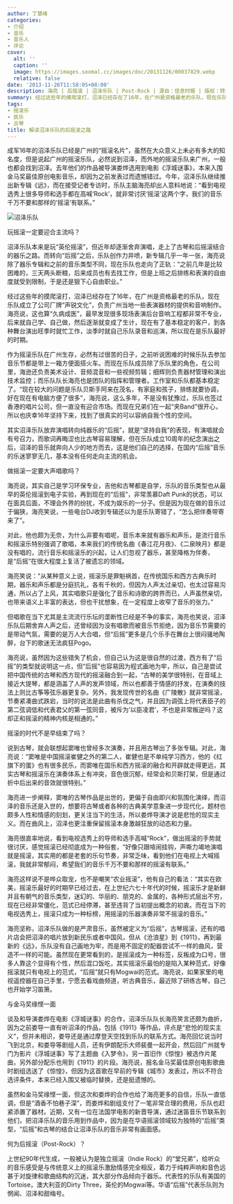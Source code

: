 ```yaml
---
author: 丁慧峰
categories:
- 介绍
- 音乐
- 音乐人
- 评论
cover:
  alt: ''
  caption: ''
  image: https://images.soomal.cc/images/doc/20131126/00037829.webp
  relative: false
date: '2013-11-26T11:58:05+08:00'
description: 海亮 | 后摇滚 | 沼泽乐队 | Post-Rock | 源自：信息时报 | 版权：转载 |  平均/总评分：10.00/40
summary: 经过这些年的摸爬滚打，沼泽已经存在了16年，在广州是资格最老的乐队，现在乐队成立了公司厂牌“声锐文化”，负责广州当地一些表演器材的提供和音响制作。海亮说，这也算“久病成医”，最早发现很多现场表演后台音响工程都非常不专业，后来就自己学、自己做，然后逐渐就变成了生计，现在有了基本稳定的客户……
tags:
- 摇滚乐
- 民乐
- 古琴
title: 解读沼泽乐队的后摇滚之路
---
```


成军16年的沼泽乐队已经是广州的“摇滚名片”，虽然在大众意义上未必有多大的知名度，但是说起广州的摇滚乐队，必然说到沼泽，而外地的摇滚乐队来广州，一般也都会找到沼泽。去年他们的作品被导演娄烨选用到电影《浮城谜事》，本来入围金马奖最佳原创电影音乐，却因为之前发表过而遗憾错过。今年，沼泽乐队继续推出新专辑《远》，而在接受记者专访时，乐队主脑海亮却出人意料地说：“看到电视选秀上很多导师和选手都在高喊‘Rock’，就非常讨厌‘摇滚’这两个字，我们的音乐千万不要和那样的‘摇滚’有联系。”

![沼泽乐队](https://images.soomal.cc/images/doc/20131126/00037829.webp)





玩摇滚一定要迎合主流吗？

沼泽乐队本来是玩“英伦摇滚”，但近年却逐渐舍弃演唱，走上了古琴和后摇滚结合的器乐之路。而转向“后摇”之后，乐队创作力井喷，新专辑几乎一年一张，海亮说除了器乐专辑和之前的音乐类型不同，现在乐队也走向了正轨：“之前几年是比较困难的，三天两头断粮，后来成员也有去找工作，但是上班之后排练和表演的自由度就受到限制，于是还是狠下心自由职业。”

经过这些年的摸爬滚打，沼泽已经存在了16年，在广州是资格最老的乐队，现在乐队成立了公司厂牌“声锐文化”，负责广州当地一些表演器材的提供和音响制作。海亮说，这也算“久病成医”，最早发现很多现场表演后台音响工程都非常不专业，后来就自己学、自己做，然后逐渐就变成了生计，现在有了基本稳定的客户，到各种舞台演出旺季时就忙工作，淡季时就自己乐队录音和巡演，所以现在是乐队最好的时期。

作为摇滚乐队在广州生存，必然有过很苦的日子，之前听说困难的时候乐队去参加音乐节都是带上一箱方便面搭火车。而现在乐队成员除了乐队里的角色，在公司里，海逊还负责美术设计、音频混音和一些视频剪辑；细辉则负责器材管理和演出技术监控；而乐队队长海亮也是团队的指挥和管理者。工作室和乐队都基本稳定了。“现在较大的问题是乐队贝斯手阿来在茂名，有家庭和孩子，排练就要协调，好在现在有电脑方便了很多”，海亮说，这么多年，不是没有犹豫过，乐队也签过香港的唱片公司，但一直没有迎合市场。而现在兄弟们在一起“夹Band”很开心，所以也庆幸16年坚持下来，找到了很真实的可以容纳自我个性的空间。

其实沼泽乐队放弃演唱转向纯器乐的“后摇”，就是“坚持自我”的表现，有演唱就会有号召力，而歌词再晦涩也比古琴容易理解，但在乐队成立10周年的纪念演出之后，沼泽的音乐就奔向人少的地方而去，这是他们自己的选择，在国内“后摇”音乐的乐迷寥寥无几，基本没有任何走向主流的机会。

做摇滚一定要大声唱歌吗？

海亮说，其实自己是学习环保专业，吉他和古琴都是自学，乐队的音乐类型也从最早的英伦摇滚到电子实验，再到现在的“后摇”，非常羡慕Daft Punk的状态，可以在面具后面，不理会外界的纷扰，不成为娱乐的一分子。但是因为现在做的音乐过于偏狭，海亮笑说，一些电台DJ收到专辑还以为是乐队寄错了，“怎么把伴奏带寄来了”。

对此，他也颇为无奈，为什么非要有唱呢，音乐本来就有器乐和声乐，是流行音乐和摇滚乐特别强调了歌唱，本来我们的传统名曲《春江花月夜》、《二泉映月》都是没有唱的，流行音乐和摇滚乐的兴起，让人们忽视了器乐，甚至降格为伴奏，是“后摇”在很大程度上复活了被遗忘的领域。

海亮笑说：“从某种意义上说，摇滚乐是罪魁祸首，在传统国乐和西方古典乐时期，器乐和声乐都是分庭抗礼，各有千秋的，但因为人声太过亲切，也太过容易沟通，所以占了上风，其实唱歌只是强化了音乐和诗歌的跨界而已，人声虽然亲切，也带来语义上丰富的表达，但也干扰想象，在一定程度上收窄了音乐的张力。”

但唱歌在当下尤其是主流流行乐坛的垄断性已经是不争的事实，海亮也笑说，沼泽乐队后期舍弃人声之后，还曾经因为没有唱歌而被音乐节拒绝，因为音乐节需要的是带动气氛，需要的是万人大合唱，但“后摇”更多是几个乐手在舞台上很闷骚地陶醉，台下的歌迷无法疯狂Pogo。

海亮说，虽然因为这些错失了机会，但自己认为这是很自然的过渡，西方有了“后摇”的类型就说明这一点，但“后摇”也容易因为程式画地为牢，所以，自己是尝试把中国传统的古琴和西方现代的摇滚融合到一起，“古琴的美学很特别，在音域上接近大提琴，都是涵盖了人声的发声领域，所以也都善于情感的抒发，在演奏的技法上则比古筝等弦乐器更复杂。另外，我发现传世的名曲《广陵散》就非常摇滚，节奏紧凑曲式跌宕，当时的说法是此曲有杀伐之气，并且因为调弦上将代表臣子的第二弦调低和代表君父的第一弦同音，被斥为‘以臣凌君’，不也是非常叛逆吗？这却正和摇滚的精神内核是相通的。”

摇滚的时代不是早结束了吗？

说到古琴，就会联想起窦唯也曾经多次演奏，并且用古琴出了多张专辑。对此，海亮说：“窦唯是中国摇滚崔健之外的第二人，崔健也是不单纯学习西方，他的《红旗下的蛋》也有很多民乐，而窦唯在国乐和西方摇滚的融合和开辟就走得更远，其实古琴和摇滚乐在演奏体系上有冲突，音色很沉郁，经常会和贝斯打架，但是通过折中后出来的音效就很特别。”

海亮进一步阐释，窦唯的古琴作品是出世的，更偏于自由即兴和氛围化演绎，而沼泽的音乐还是入世的，想要将古琴或者各种的古典美学意象进一步现代化，题材也颇多人性和情感的刻划，更关注当下的生活，所以娄烨导演才说是悲怆的现实主义。而在曲风上，沼泽也更注重保留摇滚本身激越狂放的动态和力量。

海亮很直率地说，看到电视选秀上的导师和选手高喊“Rock”，做出摇滚的手势就很讨厌，感觉摇滚已经彻底成为一种俗套，“好像只跟喧闹挂钩，声嘶力竭地演唱就是摇滚，其实用的都是老套的乐句节奏，非常乏味，看到他们在电视上大喊摇滚，我就非常郁闷，希望我们的音乐千万不要和那样的摇滚有联系。”

海亮这样说不是哗众取宠，也不是嘲笑“农业摇滚”，他有自己的看法：“其实在欧美，摇滚乐最好的时期早已经过去，在上世纪六七十年代的时候，摇滚乐才是新鲜并且有朝气的音乐类型，迷幻的、华丽的、朋克的、金属的，各种形式层出不穷，现在已经非常僵化，范式已经停滞，甚至违背了当初提出概念的初衷。而在当下的电视选秀上，摇滚只成为一种标榜，用摇滚的乐器演奏非常不摇滚的音乐。”

海亮坚称，沼泽乐队做的是严肃音乐，虽然被定义为“后摇”，古琴摇滚，还有的唱片店会把沼泽的唱片放到新民乐或者中国风，但从《沧浪星》到《1911》，再到最新的《远》，乐队没有自己画地为牢，而是用不固定的配器尝试不一样的曲风，营造不一样的可能。虽然现在更常看到的，是摇滚成为一种标签，反叛成为口号，很多人靠这个显得有个性，然后混口饭吃，其实摇滚乐最怕的是陷入某种范式，好像摇滚就只有电视上的范式，“后摇”就只有Mogwai的范式。海亮说，如果家里的电视遥控器在自己手里，宁愿去看戏曲频道，听古典音乐，最近除了研练古琴，自己也开始学习笛箫。

与金马奖缘悭一面

谈及和导演娄烨在电影《浮城谜事》的合作，沼泽乐队队长海亮笑言还颇为曲折，因为之前娄导一直有听沼泽的作品，包括《1911》等作品，评点是“悲怆的现实主义”，但并未相识，娄导还是通过摩登天空找到乐队的联系方式。海亮回忆说当时飞到北京，和娄导等剧组人员，还有伊朗配乐大师裴曼一起开会，然后回广州就专门为影片《浮城谜事》写了主题曲《入梦令》，另一首旧作《惊惶》被选作片尾曲，另外部分配乐也用到《1911》的片段。海亮说，报名金马奖最佳原创电影歌曲时剧组选送了《惊惶》，但因为这首歌在早前的专辑《城市》发表过，所以不符合选评条件，本来已经入围又被临时替换，还是挺遗憾的。

虽然和金马奖缘悭一面，但这次和娄烨的合作也给了海亮更多的自信，乐队一直低调，但是“酒香不怕巷子深”，而娄烨和剧组支付了一笔非常合理的费用，乐队也赶紧添置了器材。近期，又有一位在法国学电影的新晋导演，通过迷笛音乐节联系到他们，把沼泽乐队的音乐用到作品中，因为是在华语摇滚领域较为独特的“后摇”类型，“后摇”和古琴的结合让沼泽乐队的音乐非常有画面感。

何为后摇滚（Post-Rock）？

上世纪90年代生成，一般被认为是独立摇滚（Indie Rock）的“堂兄弟”，给听众的音乐感受是与传统意义上的摇滚乐激励情感完全相反，着力于纯粹声响和音色远甚于对旋律和歌曲结构的沉迷，其大部分作品倾向于器乐。代表性的乐队有美国的Tortoise，澳大利亚的Dirty Three，英伦的Mogwai等。华语“后摇”代表乐队则为惘闻、沼泽和甜梅号。